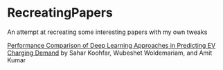 # RecreatingPapers
An attempt at recreating some interesting papers with my own tweaks

[Performance Comparison of Deep Learning Approaches in Predicting EV Charging Demand](https://www.mdpi.com/2071-1050/15/5/4258#B43-sustainability-15-04258)
by Sahar Koohfar, Wubeshet Woldemariam, and Amit Kumar 
